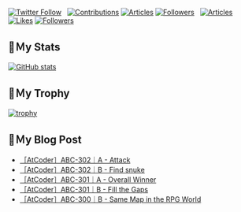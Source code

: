 [![Twitter Follow](https://img.shields.io/twitter/follow/hyperdb?label=twitter&logo=twitter&style=plastic)](https://twitter.com/hyperdb)
&nbsp;
[![Contributions](https://badgen.org/img/qiita/hyperdb/contributions?style=plastic)](https://qiita.com/hyperdb)
[![Articles](https://badgen.org/img/qiita/hyperdb/articles?style=plastic)](https://qiita.com/hyperdb)
[![Followers](https://badgen.org/img/qiita/hyperdb/followers?style=plastic)](https://qiita.com/hyperdb)
&nbsp;
[![Articles](https://badgen.org/img/zenn/hyperdb/articles)](https://zenn.dev/hyperdb)
[![Likes](https://badgen.org/img/zenn/hyperdb/likes?style=plastic)](https://zenn.dev/hyperdb)
[![Followers](https://badgen.org/img/zenn/hyperdb/followers?style=plastic)](https://zenn.dev/hyperdb)

## 🔖Ｍy Stats

[![GitHub stats](https://github-readme-stats-eight-theta.vercel.app/api?username=hyperdb&theme=radical&count_private=true&show_icons=true)](https://github.com/anuraghazra/github-readme-stats)

## 🔖Ｍy Trophy

[![trophy](https://github-profile-trophy.vercel.app/?username=hyperdb&theme=onedark)](https://github.com/ryo-ma/github-profile-trophy)

## 🔖Ｍy Blog Post

<!-- BLOG-POST-LIST:START -->
- [［AtCoder］ABC-302｜A - Attack](https://zenn.dev/hyperdb/articles/bfd92e1cea3b76)
- [［AtCoder］ABC-302｜B - Find snuke](https://zenn.dev/hyperdb/articles/af130ee6bf2127)
- [［AtCoder］ABC-301｜A - Overall Winner](https://zenn.dev/hyperdb/articles/e5cd8f33349121)
- [［AtCoder］ABC-301｜B - Fill the Gaps](https://zenn.dev/hyperdb/articles/646f8ed4b4f3a8)
- [［AtCoder］ABC-300｜B - Same Map in the RPG World](https://zenn.dev/hyperdb/articles/dcb0e8eb956501)
<!-- BLOG-POST-LIST:END -->
